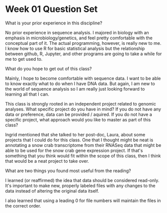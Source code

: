 # Week 01 Question Set

What is your prior experience in this discipline?

No prior experience in sequence analysis. I majored in biology with an emphasis in microbiology/genetics, and feel pretty comfortable with the conceptual part of it. The actual programming, however, is really new to me. I know how to use R for basic statistical analysis but the relationship between github, R, Jupyter, and other programs are going to take a while for me to get used to.

What do you hope to get out of this class?

Mainly, I hope to become comfortable with sequence data. I want to be able to know exactly what to do when I have DNA data. But again, I am new to the world of sequence analysis so I am really just looking forward to learning all that I can.

This class is strongly rooted in an independent project related to genomic analyses. What specific project do you have in mind? If you do not have any data or preference, data can be provided / aquired. If you do not have a specific project, what approach would you like to master as part of this class?

Ingrid mentioned that she talked to her post-doc, Laura, about some projects that I could do for this class. One that I thought might be neat is annotating a snow crab transcriptome from their RNASeq data that might be able to be used for the snow crab gene expression project. If that's something that you think would fit within the scope of this class, then I think that would be a neat project to take over.

What are two things you found most useful from the reading?

I learned (or reaffirmed) the idea that data should be considered read-only. It's important to make new, properly labeled files with any changes to the data instead of altering the original data itself.

I also learned that using a leading 0 for file numbers will maintain the files in the correct order.
